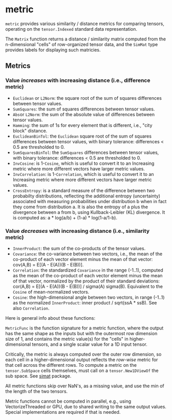 # metric

`metric` provides various similarity / distance metrics for comparing tensors, operating on the `tensor.Indexed` standard data representation.

The `Matrix` function returns a distance / similarity matrix computed from the n-dimensional "cells" of row-organized tensor data, and the `SimMat` type provides labels for displaying such matricies.

## Metrics

### Value _increases_ with increasing distance (i.e., difference metric)

* `Euclidean` or `L2Norm`: the square root of the sum of squares differences between tensor values.
* `SumSquares`:  the sum of squares differences between tensor values.
* `Abs`or `L2Norm`: the sum of the absolute value of differences between tensor values.
* `Hamming`: the sum of 1s for every element that is different, i.e., "city block" distance.
* `EuclideanBinTol`:  the `Euclidean` square root of the sum of squares differences between tensor values, with binary tolerance: differences < 0.5 are thresholded to 0.
* `SumSquaresBinTol`: the `SumSquares` differences between tensor values,  with binary tolerance: differences < 0.5 are thresholded to 0.
* `InvCosine`: is 1-`Cosine`, which is useful to convert it to an Increasing metric where more different vectors have larger metric values.
* `InvCorrelation`: is 1-`Correlation`, which is useful to convert it to an Increasing metric where more different vectors have larger metric values.
* `CrossEntropy`: is a standard measure of the difference between two probabilty distributions, reflecting the additional entropy (uncertainty) associated with measuring probabilities under distribution b when in fact they come from distribution a.  It is also the entropy of a plus the divergence between a from b, using Kullback-Leibler (KL) divergence.  It is computed as: a * log(a/b) + (1-a) * log(1-a/1-b).

### Value _decreases_ with increasing distance (i.e., similarity metric)

* `InnerProduct`:  the sum of the co-products of the tensor values.
* `Covariance`: the co-variance between two vectors, i.e., the mean of the co-product of each vector element minus the mean of that vector: cov(A,B) = E[(A - E(A))(B - E(B))].
* `Correlation`: the standardized `Covariance` in the range (-1..1), computed as the mean of the co-product of each vector element minus the mean of that vector, normalized by the product of their standard deviations: cor(A,B) = E[(A - E(A))(B - E(B))] / sigma(A) sigma(B). Equivalent to the `Cosine` of mean-normalized vectors.
* `Cosine`: the high-dimensional angle between two vectors, in range (-1..1) as the normalized `InnerProduct`: inner product / sqrt(ssA * ssB).  See also `Correlation`.

Here is general info about these functions:

`MetricFunc` is the function signature for a metric function, where the output has the same shape as the inputs but with the outermost row dimension size of 1, and contains the metric value(s) for the "cells" in higher-dimensional tensors, and a single scalar value for a 1D input tensor.

Critically, the metric is always computed over the outer row dimension, so each cell in a higher-dimensional output reflects the _row-wise_ metric for that cell across the different rows.  To compute a metric on the `tensor.SubSpace` cells themselves, must call on a `tensor.New1DViewOf` the sub space.  See [simat](../simat) package.

All metric functions skip over NaN's, as a missing value, and use the min of the length of the two tensors.

Metric functions cannot be computed in parallel, e.g., using VectorizeThreaded or GPU, due to shared writing to the same output values.  Special implementations are required if that is needed.

